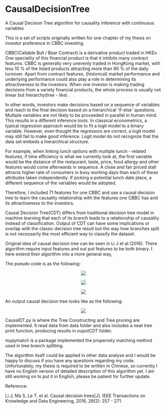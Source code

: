 # CausalDecisionTree
A Causal Decision Tree algorithm for causality inference with continuous variables

This is a set of scripts originally written for one chapter of my thesis on investor preference in CBBC investing.

CBBC(Callable Bull / Bear Contract) is a derivative product traded in HKEx.
One speciality of this financial product is that it inhibits many contract features. CBBC is generally very unevenly
traded in HongKong market, with less 10 % of the listed products attracting more than 90 % of the daily turnover. Apart from
contract features, (historical) market performance and underlying performance could also play a role in determining its attractiveness
to the investors. When one investor is making trading decisions from a variety financial products, the whole process is usually not linear but hierarchy(tree - like) .


In other words, investors make decisions based on a sequence of variables and reach to the final decision based on a hierarchical 'if-else' questions.
Multiple variables are not likely to be proceeded in parallel in human mind. This results in a different inference tools. In classical econometrics, a typical regression approach would be to fit a logit model to a binary variable.
However, even thought the regressors are correct, a logit model may still fail to make good inference. Logit model do not recognize that the data set embeds a hierarchical structure.

For example, when linking lunch options with multiple lunch - related features, if time efficiency is what we currently look at, the first variable would be the distance of the restaurant,
taste, price, food allergy and other features would come afterwards in sequence. A close and fair priced stall attracts higher rate of consumers in busy working days than each of these attributes
taken independently. If picking a potential lunch date place, a different sequence of the variables would be adopted. 

Therefore, I included 71 features for one CBBC and use a causal decision tree to learn the causality relationship with
the features one CBBC has and its attractiveness to the investors.


Causal Decision Tree(CDT) differs from traditional decision tree model in machine learning that each of its branch leads to
a relationship of causality instead of classification. Output of CDT can have some implications or overlap with the classic decision tree result
but the way how branches split is not necessarily the most efficient way to classify the dataset.


Original idea of causal decision tree can be seen in
Li J et al.(2016). There algorithm require input features and out put features to be both binary. I here extend their algorithm into a more general way,

The pseudo code is as the following:

<p align="center">
  <img src="https://user-images.githubusercontent.com/43864477/90919424-58c87b00-e3de-11ea-9b13-acdbdc64df25.png" />
</p>

<p align="center">
  <img src="https://user-images.githubusercontent.com/43864477/90920398-2455be80-e3e0-11ea-9ced-d4f955c320e8.png" />
</p>

<p align="center">
  <img src="https://user-images.githubusercontent.com/43864477/90920563-6d0d7780-e3e0-11ea-9d54-56e8da9710da.png" />
</p>



An output causal decision tree looks like as the following:

<p align="center">
  <img src="https://user-images.githubusercontent.com/43864477/91431874-e4b42a00-e858-11ea-993a-b676d826ff13.png" />
</p>



CausalDT.py is where the Tree Constructing and Tree pruning are implemented.
It read data from data folder and also includes a neat tree print function, producing results in ouputCDT folder.

mypymatch is a package implemented the propensity matching method used in tree branch splitting.


The algorithm itself could be applied in other data analyse and I would be happy to discuss if you have any questions regarding my code. Unfortunately,
my thesis is required to be written in Chinese, so currently I have no English version of detailed description of this algorithm yet.
I am still working on to put it in English, please be patient for further update.


Reference:

Li J, Ma S, Le T, et al. Causal decision trees[J]. IEEE Transactions on Knowledge and Data Engineering, 2016, 29(2): 257 - 271.

